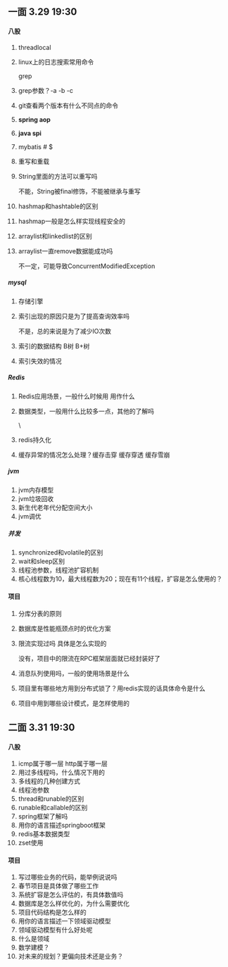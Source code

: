 ## 一面 3.29 19:30

#### 八股

1. threadlocal

2. linux上的日志搜索常用命令

   grep

3. grep参数？-a -b -c

4. git查看两个版本有什么不同点的命令

5. **spring aop**

6. **java spi**

7. mybatis # $

8. 重写和重载

9. String里面的方法可以重写吗

   不能，String被final修饰，不能被继承与重写

10. hashmap和hashtable的区别

11. hashmap一般是怎么样实现线程安全的

12. arraylist和linkedlist的区别

13. arraylist一直remove数据能成功吗

    不一定，可能导致ConcurrentModifiedException

##### mysql

1. 存储引擎

2. 索引出现的原因只是为了提高查询效率吗

   不是，总的来说是为了减少IO次数

3. 索引的数据结构 B树 B+树

4. 索引失效的情况

##### Redis

1. Redis应用场景，一般什么时候用 用作什么

2. 数据类型，一般用什么比较多一点，其他的了解吗

   \

3. redis持久化

4. 缓存异常的情况怎么处理？缓存击穿 缓存穿透 缓存雪崩

##### jvm

1. jvm内存模型
2. jvm垃圾回收
3. 新生代老年代分配空间大小
4. jvm调优

##### 并发

1. synchronized和volatile的区别
2. wait和sleep区别
3. 线程池参数，线程池扩容机制
4. 核心线程数为10，最大线程数为20；现在有11个线程，扩容是怎么使用的？



#### 项目

1. 分库分表的原则

2. 数据库是性能瓶颈点时的优化方案

3. 限流实现过吗 具体是怎么实现的

   没有，项目中的限流在RPC框架层面就已经封装好了

4. 消息队列使用吗，一般的使用场景是什么

5. 项目里有哪些地方用到分布式锁了？用redis实现的话具体命令是什么

6. 项目中用到哪些设计模式，是怎样使用的





## 二面 3.31 19:30

#### 八股

1. icmp属于哪一层 http属于哪一层
2. 用过多线程吗，什么情况下用的
3. 多线程的几种创建方式
4. 线程池参数
5. thread和runable的区别
6. runable和callable的区别
7. spring框架了解吗
8. 用你的语言描述springboot框架
9. redis基本数据类型
10. zset使用

#### 项目

1. 写过哪些业务的代码，能举例说说吗
2. 春节项目是具体做了哪些工作
3. 系统扩容是怎么评估的，有具体数值吗
4. 数据库是怎么样优化的，为什么需要优化
5. 项目代码结构是怎么样的
6. 用你的语言描述一下领域驱动模型
7. 领域驱动模型有什么好处呢
8. 什么是领域
9. 数学建模？
10. 对未来的规划？更偏向技术还是业务？
